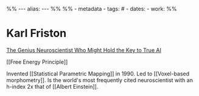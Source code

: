 %% ---
alias: 
--- %%
%% - metadata
	- tags: # 
	- dates: 
	- work: %%

# Karl Friston

[The Genius Neuroscientist Who Might Hold the Key to True AI](https://www.wired.com/story/karl-friston-free-energy-principle-artificial-intelligence/)

[[Free Energy Principle]]

Invented [[Statistical Parametric Mapping]] in 1990. Led to [[Voxel-based morphometry]]. Is the world's most frequently cited neuroscientist with an h-index 2x that of [[Albert Einstein]].

